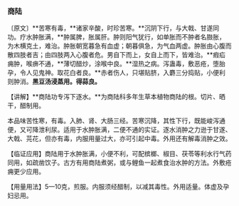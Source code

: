 ### 商陆

〔原文〕**苦寒有毒，**诸家辛酸，时珍苦寒。**沉阴下行，与大戟、甘遂同功。疗水肿胀满，**肿属脾，胀属肝。肿则阳气犹行，如单胀而不肿者名臌胀，为木横克土，难治。肿胀朝宽暮急有血虚；朝暮俱急，为气血两虚。肿胀由心腹而散四肢者吉；由四肢两入心腹者危。男自下而上，女自上而下，皆难治。**瘕疝痈肿，喉痹不通，**薄切醋炒，涂喉中良。**湿热之病。泻蛊毒，敷恶疮，堕胎孕，令人见鬼神。取花白者良。**赤者伤人，只堪贴脐，入麝三分捣贴，小便利则肿消。**黑豆汤浸蒸用。得蒜良。**

【讲解】**商陆功专泻下逐水。**为商陆科多年生草本植物商陆的根。切片、晒干，醋制用。

本品味苦性寒，有毒。入肺、肾、大肠三经。苦寒沉降，其性下行，既能峻泻通便，又可降泄利尿。适用于水肿胀满，二便不通的实证。逐水消肿之力逊于甘遂、大戟、芫花，但亦有毒，内服用量过大，亦可引起中毒。外用还有解毒消肿之效。 

【临证应用】商陆用于水肿胀满，小便不利，可配槟榔、椒目、茯苓等利水行气药同用，如疏凿饮子。古方有用商陆煮粥，或与鲤鱼一起煮食治水肿的方法。外敷疮痈更少应用。

【用量用法】5—10克，煎服。内服须经醋制，以减其毒性。外用适量。体虚及孕妇忌用。
